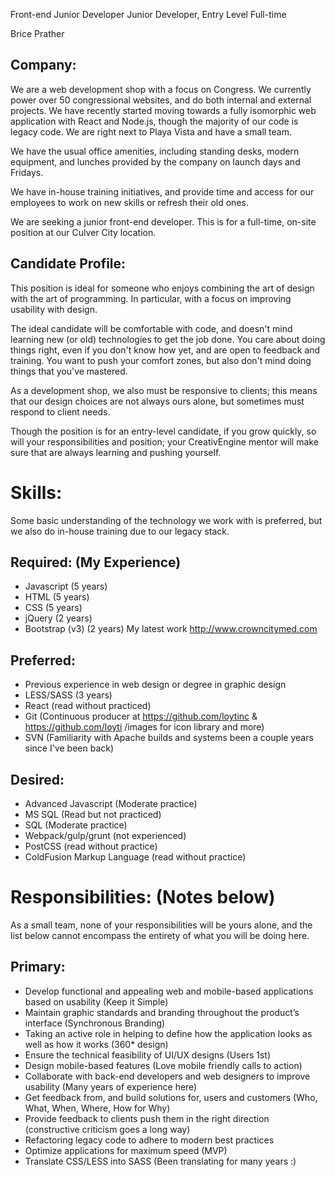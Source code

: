 Front-end Junior Developer
Junior Developer, Entry Level
Full-time

Brice Prather

Company:
-------

We are a web development shop with a focus on Congress. We currently power over
50 congressional websites, and do both internal and external projects. We have
recently started moving towards a fully isomorphic web application with React
and Node.js, though the majority of our code is legacy code. We are right next
to Playa Vista and have a small team.

We have the usual office amenities, including standing desks, modern equipment,
and lunches provided by the company on launch days and Fridays.

We have in-house training initiatives, and provide time and access for our employees
to work on new skills or refresh their old ones.

We are seeking a junior front-end developer. This is for a full-time, on-site
position at our Culver City location.

Candidate Profile:
-----------------

This position is ideal for someone who enjoys combining the art of design with
the art of programming. In particular, with a focus on improving usability with
design.

The ideal candidate will be comfortable with code, and doesn't mind learning
new (or old) technologies to get the job done. You care about doing things right,
even if you don't know how yet, and are open to feedback and training. You want
to push your comfort zones, but also don't mind doing things that you've mastered.

As a development shop, we also must be responsive to clients; this means that our
design choices are not always ours alone, but sometimes must respond to client
needs.

Though the position is for an entry-level candidate, if you grow quickly, so will
your responsibilities and position; your CreativEngine mentor will make sure that
are always learning and pushing yourself.

# Skills:

Some basic understanding of the technology we work with is preferred, but we also
do in-house training due to our legacy stack.

## Required: (My Experience)
*   Javascript (5 years)
*   HTML (5 years)
*   CSS (5 years)
*   jQuery (2 years)
*   Bootstrap (v3) (2 years) My latest work http://www.crowncitymed.com

## Preferred:
*   Previous experience in web design or degree in graphic design
*   LESS/SASS (3 years)
*   React (read without practiced)
*   Git (Continuous producer at https://github.com/loytinc & https://github.com/loyti /images for icon library and more)
*   SVN (Familiarity with Apache builds and systems been a couple years since I've been back)

## Desired:
*   Advanced Javascript (Moderate practice)
*   MS SQL (Read but not practiced)
*   SQL (Moderate practice)
*   Webpack/gulp/grunt (not experienced)
*   PostCSS (read without practice)
*   ColdFusion Markup Language (read without practice)

# Responsibilities: (Notes below)

As a small team, none of your responsibilities will be yours alone, and the list
below cannot encompass the entirety of what you will be doing here.

## Primary:
*   Develop functional and appealing web and mobile-based applications based on usability (Keep it Simple)
*   Maintain graphic standards and branding throughout the product’s interface (Synchronous Branding)
*   Taking an active role in helping to define how the application looks as well as how it works (360* design)
*   Ensure the technical feasibility of UI/UX designs (Users 1st)
*   Design mobile-based features (Love mobile friendly calls to action)
*   Collaborate with back-end developers and web designers to improve usability (Many years of experience here)
*   Get feedback from, and build solutions for, users and customers (Who, What, When, Where, How for Why)
*   Provide feedback to clients push them in the right direction (constructive criticism goes a long way)
*   Refactoring legacy code to adhere to modern best practices
*   Optimize applications for maximum speed (MVP)
*   Translate CSS/LESS into SASS (Been translating for many years :)

